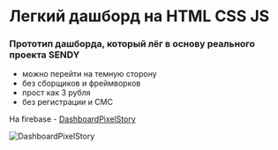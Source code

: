 # Легкий дашборд на HTML CSS JS

### Прототип дашборда, который лёг в основу реального проекта **SENDY**
- можно перейти на темную сторону
- без сборщиков и фреймворков
- прост как 3 рубля
- без регистрации и СМС

На firebase - [DashboardPixelStory](https://pure-dashboard-c76f2.web.app/)


![DashboardPixelStory]([https://ltdfoto.ru/images/2023/07/14/DashboardPixelStory.png](https://github.com/JavaPixelStory/pure-dashboard/blob/main/dash.png?raw=true)https://github.com/JavaPixelStory/pure-dashboard/blob/main/dash.png?raw=true)
